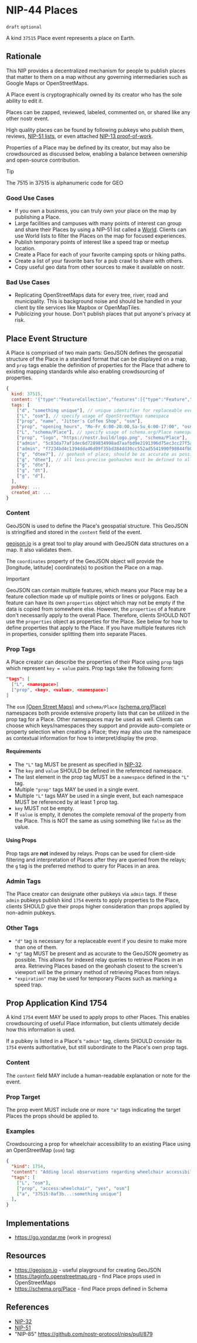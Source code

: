 NIP-44 Places 
======

`draft` `optional`

A kind `37515` Place event represents a place on Earth.

Rationale
-----

This NIP provides a decentralized mechanism for people to publish places that matter to them on a map without any governing intermediaries such as Google Maps or OpenStreetMaps.

A Place event is cryptographically owned by its creator who has the sole ability to edit it. 

Places can be zapped, reviewed, labeled, commented on, or shared like any other nostr event.

High quality places can be found by following pubkeys who publish them, reviews, [NIP-51 lists](/51.md), or even attached [NIP-13 proof-of-work](/13.md).

Properties of a Place may be defined by its creator, but may also be crowdsourced as discussed below, enabling a balance between ownership and open-source contribution.

> [!TIP]
> The 7515 in 37515 is alphanumeric code for GEO

### Good Use Cases

- If you own a business, you can truly own your place on the map by publishing a Place.
- Large facilities and campuses with many points of interest can group and share their Places by using a NIP-51 list called a [World](/51.md). Clients can use World lists to filter the Places on the map for focused experiences.
- Publish temporary points of interest like a speed trap or meetup location.
- Create a Place for each of your favorite camping spots or hiking paths.
- Create a list of your favorite bars for a pub crawl to share with others.
- Copy useful geo data from other sources to make it available on nostr.

### Bad Use Cases

- Replicating OpenStreetMaps data for every tree, river, road and municipality. This is background noise and should be handled in your client by tile services like Mapbox or OpenMapTiles.
- Publicizing your house. Don't publish places that put anyone's privacy at risk.

Place Event Structure
-----

A Place is comprised of two main parts: GeoJSON defines the geospatial structure of the Place in a standard format that can be displayed on a map, and `prop` tags enable the definition of properties for the Place that adhere to existing mapping standards while also enabling crowdsourcing of properties.

```javascript
{
  kind: 37515,
  content: '{"type":"FeatureCollection","features":[{"type":"Feature","properties":{},"geometry":{"coordinates":[-63.704031143965054,27.04213619251243],"type":"Point"}}]}' // stringified JSON. Use https://geojson.io to easily create GeoJSON objects for testing.
  tags: [
    ["d", "something unique"], // unique identifier for replaceable event
    ["L", "osm"], // specify usage of OpenStreetMaps namespace
    ["prop", "name", "Jitter's Coffee Shop", "osm"],
    ["prop", "opening_hours", "Mo-Fr_6:00-20:00,Sa-Su_6:00-17:00", "osm"],
    ["L", "schema/Place"], // specify usage of schema.org/Place namespace
    ["prop", "logo", "https://nostr.build/logo.png", "schema/Place"],
    ["admin", "5c83da77af1dec6d7289834998ad7aafbd9e2191396d75ec3cc27f5a77226f36"]
    ["admin", "f7234bd4c1394dda46d09f35bd384dd30cc552ad5541990f98844fb06676e9ca"]
    ["g", "dtee7"], // geohash of place; should be as accurate as possible
    ["g", "dtee"], // all less-precise geohashes must be defined to allow for searching -- see https://github.com/nostr-protocol/nips/pull/136#issuecomment-1788549584
    ["g", "dte"], 
    ["g", "dt"], 
    ["g", "d"], 
  ],
  pubkey: ...
  created_at: ...
}
```

### Content

GeoJSON is used to define the Place's geospatial structure. This GeoJSON is stringified and stored in the `content` field of the event.

[geojson.io](https://geojson.io) is a great tool to play around with GeoJSON data structures on a map. It also validates them.

The `coordinates` property of the GeoJSON object will provide the [longitude, latitude] coordinate(s) to position the Place on a map.

> [!IMPORTANT]
> GeoJSON can contain multiple features, which means your Place may be a feature collection made up of multiple points or lines or polygons. Each feature can have its own `properties` object which may not be empty if the data is copied from somewhere else. However, the `properties` of a feature don't necessarily apply to the overall Place. Therefore, clients SHOULD NOT use the `properties` object as properties for the Place. See below for how to define properties that apply to the Place.
> If you have multiple features rich in properties, consider splitting them into separate Places.

### Prop Tags

A Place creator can describe the properties of their Place using `prop` tags which represent `key = value` pairs. Prop tags take the following form:

```json
"tags": [
  ["L", <namespace>]
  ["prop", <key>, <value>, <namespace>]
]
```

The `osm` [(Open Street Maps)](https://taginfo.openstreetmap.org/) and `schema/Place` [(schema.org/Place)](https://schema.org/Place) namespaces both provide extensive property lists that can be utilized in the prop tag for a Place. Other namespaces may be used as well. Clients can choose which keys/namespaces they support and provide auto-complete or property selection when creating a Place; they may also use the namespace as contextual information for how to interpret/display the prop.

#### Requirements

- The `"L"` tag MUST be present as specified in [NIP-32](https://github.com/nostr-protocol/nips/blob/master/32.md).
- The `key` and `value` SHOULD be defined in the referenced namespace.
- The last element in the prop tag MUST be a `namespace` defined in the `"L"` tag.
- Multiple `"prop"` tags MAY be used in a single event. 
- Multiple `"L"` tags MAY be used in a single event, but each namespace MUST be referenced by at least 1 prop tag.
- `key` MUST not be empty. 
- If `value` is empty, it denotes the complete removal of the property from the Place. This is NOT the same as using something like `false` as the value.

#### Using Props

Prop tags are __not__ indexed by relays. Props can be used for client-side filtering and interpretation of Places after they are queried from the relays; the `g` tag is the preferred method to query for Places in an area.

### Admin Tags

The Place creator can designate other pubkeys via `admin` tags. If these `admin` pubkeys publish kind `1754` events to apply properties to the Place, clients SHOULD give their props higher consideration than props applied by non-admin pubkeys.

### Other Tags

- `"d"` tag is necessary for a replaceable event if you desire to make more than one of them.
- `"g"` tag MUST be present and as accurate to the GeoJSON geometry as possible. This allows for indexed relay queries to retrieve Places in an area. Retrieving Places based on the geohash closest to the screen's viewport will be the primary method of retrieving Places from relays.
- `"expiration"` may be used for temporary Places such as marking a speed trap.

Prop Application Kind 1754
--------

A kind `1754` event MAY be used to apply props to other Places. This enables crowdsourcing of useful Place information, but clients ultimately decide how this information is used.

If a pubkey is listed in a Place's `"admin"` tag, clients SHOULD consider its `1754` events authoritative, but still subordinate to the Place's own prop tags.

### Content
The `content` field MAY include a human-readable explanation or note for the event.

### Prop Target
The prop event MUST include one or more `"a"` tags indicating
the target Places the props should be applied to. 

### Examples

Crowdsourcing a prop for wheelchair accessibility to an existing Place using an OpenStreetMap (`osm`) tag:

```json
{
  "kind": 1754,
  "content": "Adding local observations regarding wheelchair accessibility at Jitter's Coffee Shop.",
  "tags": [
    ["L", "osm"],
    ["prop", "access:wheelchair", "yes", "osm"]
    ["a", "37515:0af3b...:something unique"]
  ],
}
```

Implementations
--------

- https://go.yondar.me (work in progress)

Resources
---------

- https://geojson.io - useful playground for creating GeoJSON
- https://taginfo.openstreetmap.org - find Place props used in OpenStreetMaps
- https://schema.org/Place - find Place props defined in Schema

References
---------

- [NIP-32](/32.md)
- [NIP-51](/51.md)
- "NIP-85" https://github.com/nostr-protocol/nips/pull/879
